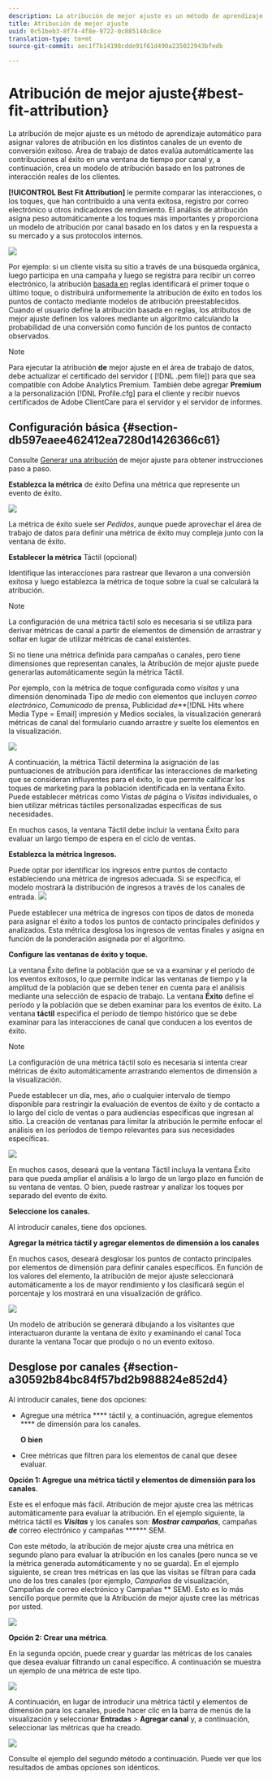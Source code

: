 ```yaml
---
description: La atribución de mejor ajuste es un método de aprendizaje automático para asignar valores de atribución en los distintos canales de un evento de conversión exitoso. Área de trabajo de datos evalúa automáticamente las contribuciones al éxito en una ventana de tiempo por canal y, a continuación, crea un modelo de atribución basado en los patrones de interacción reales de los clientes.
title: Atribución de mejor ajuste
uuid: 0c51beb3-8f74-4f8e-9722-0c885140c8ce
translation-type: tm+mt
source-git-commit: aec1f7b14198cdde91f61d490a235022943bfedb

---
```



# Atribución de mejor ajuste{#best-fit-attribution}

La atribución de mejor ajuste es un método de aprendizaje automático para asignar valores de atribución en los distintos canales de un evento de conversión exitoso. Área de trabajo de datos evalúa automáticamente las contribuciones al éxito en una ventana de tiempo por canal y, a continuación, crea un modelo de atribución basado en los patrones de interacción reales de los clientes.

**[!UICONTROL Best Fit Attribution]** le permite comparar las interacciones, o los toques, que han contribuido a una venta exitosa, registro por correo electrónico u otros indicadores de rendimiento. El análisis de atribución asigna peso automáticamente a los toques más importantes y proporciona un modelo de atribución por canal basado en los datos y en la respuesta a su mercado y a sus protocolos internos.

![](assets/attrib_windows_5.png)

Por ejemplo: si un cliente visita su sitio a través de una búsqueda orgánica, luego participa en una campaña y luego se registra para recibir un correo electrónico, la atribución [basada en](/help/home/c-get-started/c-attribution-profiles/c-rules-attrib/c-rules-attrib.md) reglas identificará el primer toque o último toque, o distribuirá uniformemente la atribución de éxito en todos los puntos de contacto mediante modelos de atribución preestablecidos. Cuando el usuario define la atribución basada en reglas, los atributos de mejor ajuste definen los valores mediante un algoritmo calculando la probabilidad de una conversión como función de los puntos de contacto observados.

>[!NOTE]
>
>Para ejecutar la atribución **de** mejor ajuste en el área de trabajo de datos, debe actualizar el certificado del servidor ( [!DNL .pem file]) para que sea compatible con Adobe Analytics Premium. También debe agregar **Premium** a la personalización [!DNL Profile.cfg] para el cliente y recibir nuevos certificados de Adobe ClientCare para el servidor y el servidor de informes.

## Configuración básica {#section-db597eaee462412ea7280d1426366c61}

Consulte [Generar una atribución](../../../../home/c-get-started/c-attribution-profiles/c-attrib-algorithmic/c-attrib-building.md#concept-fede6fc4f592475fa8b351b1765a522d) de mejor ajuste para obtener instrucciones paso a paso.

**Establezca la métrica** de éxito Defina una métrica que represente un evento de éxito.

![](assets/attrib_windows_1.png)

La métrica de éxito suele ser *Pedidos*, aunque puede aprovechar el área de trabajo de datos para definir una métrica de éxito muy compleja junto con la ventana de éxito.

**Establecer la métrica** Táctil (opcional)

Identifique las interacciones para rastrear que llevaron a una conversión exitosa y luego establezca la métrica de toque sobre la cual se calculará la atribución.

>[!NOTE]
>
>La configuración de una métrica táctil solo es necesaria si se utiliza para derivar métricas de canal a partir de elementos de dimensión de arrastrar y soltar en lugar de utilizar métricas de canal existentes.

Si no tiene una métrica definida para campañas o canales, pero tiene dimensiones que representan canales, la Atribución de mejor ajuste puede generarlas automáticamente según la métrica Táctil.

Por ejemplo, con la métrica de toque configurada como *visitas* y una dimensión denominada Tipo *de* medio con elementos que incluyen *correo electrónico*, *Comunicado* de prensa, Publicidad *de***[!DNL Hits where Media Type = Email] impresión y Medios sociales, la visualización generará métricas de canal del formulario cuando arrastre y suelte los elementos en la visualización.

![](assets/attrib_windows_2.png)

A continuación, la métrica Táctil determina la asignación de las puntuaciones de atribución para identificar las interacciones de marketing que se consideran influyentes para el éxito, lo que permite calificar los toques de marketing para la población identificada en la ventana Éxito. Puede establecer métricas como Vistas *de* página o *Visitas* individuales, o bien utilizar métricas táctiles personalizadas específicas de sus necesidades.

En muchos casos, la ventana Táctil debe incluir la ventana Éxito para evaluar un largo tiempo de espera en el ciclo de ventas.

**Establezca la métrica Ingresos.**

Puede optar por identificar los ingresos entre puntos de contacto estableciendo una métrica de ingresos adecuada. Si se especifica, el modelo mostrará la distribución de ingresos a través de los canales de entrada. ![](assets/attrib_windows_6.png)

Puede establecer una métrica de ingresos con tipos de datos de moneda para asignar el éxito a todos los puntos de contacto principales definidos y analizados. Esta métrica desglosa los ingresos de ventas finales y asigna en función de la ponderación asignada por el algoritmo.

**Configure las ventanas de éxito y toque.**

La ventana Éxito define la población que se va a examinar y el período de los eventos exitosos, lo que permite indicar las ventanas de tiempo y la amplitud de la población que se deben tener en cuenta para el análisis mediante una selección de espacio de trabajo. La ventana **Éxito** define el período y la población que se deben examinar para los eventos de éxito. La ventana **táctil** especifica el período de tiempo histórico que se debe examinar para las interacciones de canal que conducen a los eventos de éxito.

>[!NOTE]
>
>La configuración de una métrica táctil solo es necesaria si intenta crear métricas de éxito automáticamente arrastrando elementos de dimensión a la visualización.

Puede establecer un día, mes, año o cualquier intervalo de tiempo disponible para restringir la evaluación de eventos de éxito y de contacto a lo largo del ciclo de ventas o para audiencias específicas que ingresan al sitio. La creación de ventanas para limitar la atribución le permite enfocar el análisis en los períodos de tiempo relevantes para sus necesidades específicas.

![](assets/attrib_windows_4.png)

En muchos casos, deseará que la ventana Táctil incluya la ventana Éxito para que pueda ampliar el análisis a lo largo de un largo plazo en función de su ventana de ventas. O bien, puede rastrear y analizar los toques por separado del evento de éxito.

**Seleccione los canales.**

Al introducir canales, tiene dos opciones.

**Agregar la métrica táctil y agregar elementos de dimensión a los canales**

En muchos casos, deseará desglosar los puntos de contacto principales por elementos de dimensión para definir canales específicos. En función de los valores del elemento, la atribución de mejor ajuste seleccionará automáticamente a los de mayor rendimiento y los clasificará según el porcentaje y los mostrará en una visualización de gráfico.

![](assets/attrib_windows_7.png)

Un modelo de atribución se generará dibujando a los visitantes que interactuaron durante la ventana de éxito y examinando el canal Toca durante la ventana Tocar que produjo o no un evento exitoso.

## Desglose por canales {#section-a30592b84bc84f57bd2b988824e852d4}

Al introducir canales, tiene dos opciones:

* Agregue una métrica **** táctil y, a continuación, agregue elementos **** de dimensión para los canales.

   **O bien**

* Cree métricas que filtren para los elementos de canal que desee evaluar.

**Opción 1: Agregue una métrica táctil y elementos de dimensión para los canales**.

Este es el enfoque más fácil. Atribución de mejor ajuste crea las métricas automáticamente para evaluar la atribución. En el ejemplo siguiente, la métrica táctil es ***Visitas*** y los canales son: ***Mostrar campañas***, campañas ***de*** correo electrónico y campañas ****** SEM.

Con este método, la atribución de mejor ajuste crea una métrica en segundo plano para evaluar la atribución en los canales (pero nunca se ve la métrica generada automáticamente y no se guarda). En el ejemplo siguiente, se crean tres métricas en las que las visitas se filtran para cada uno de los tres canales (por ejemplo, *Campañas* de visualización, Campañas *de* correo electrónico y Campañas ** SEM). Esto es lo más sencillo porque permite que la Atribución de mejor ajuste cree las métricas por usted.

![](assets/attrib_touch_add_dims.png)

**Opción 2: Crear una métrica**.

En la segunda opción, puede crear y guardar las métricas de los canales que desea evaluar filtrando un canal específico. A continuación se muestra un ejemplo de una métrica de este tipo.

![](assets/attrib_create_metric.png)

A continuación, en lugar de introducir una métrica táctil y elementos de dimensión para los canales, puede hacer clic en la barra de menús de la visualización y seleccionar **Entradas** > **Agregar canal** y, a continuación, seleccionar las métricas que ha creado.

![](assets/attrib_results_2.png)

Consulte el ejemplo del segundo método a continuación. Puede ver que los resultados de ambas opciones son idénticos.
